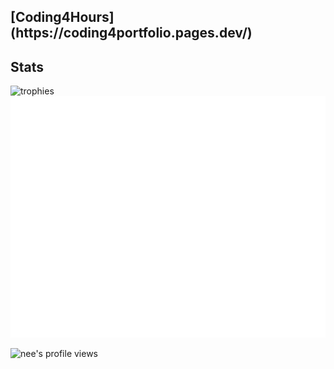<!--# HORRAY MY GITHUB ACTIONS ARE BACK!!!! 8/24/2024 9:55 AM PST-->
<h2>[Coding4Hours](https://coding4portfolio.pages.dev/)</h2>

<h2>Stats</h2>	
<img alt="trophies" src="https://github-profile-trophy.vercel.app/?username=coding4hours&no-frame=true&row=1&&margin-w=20&no-bg=true&theme=monokai"/>

<img src="/github-metrics.svg">

  <p ><img src="https://komarev.com/ghpvc/?username=Coding4Hours" alt="nee's profile views" width="125" height="25" /></p>
